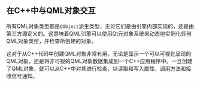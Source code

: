 ## 在C++中与QML对象交互
所有QML对象类型都是`QObject`派生类型，无论它们是由引擎内部实现的，还是由第三方源定义的。这意味着QML引擎可以使用Qt元对象系统来动态地实例化任何QML对象类型，并检查所创建的对象。  
  
这对于从C++代码中创建QML对象非常有用，无论是显示一个可以可视化呈现的QML对象，还是将非可视的QML对象数据集成到一个C++应用程序中。一旦创建了QML对象，就可以从C++中对其进行检查，以读取和写入属性、调用方法和接收信号通知。  
  
  
